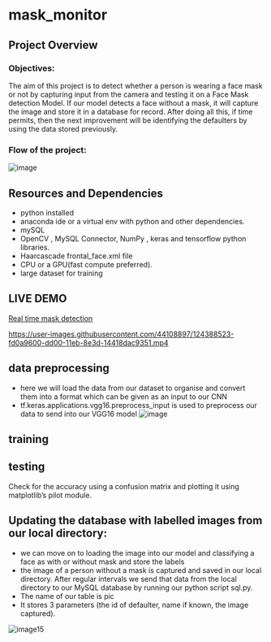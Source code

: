 # mask_monitor

## Project Overview

### Objectives:
The aim of this project is to detect whether a person is wearing a face mask or not by capturing input from the camera and testing it on a Face Mask detection Model.  If our model detects a face without a mask, it will capture the image and store it in a database for record. After doing all this, if time permits, then the next improvement will be identifying the defaulters by using the data stored previously. 

### Flow of the project:
![image](https://user-images.githubusercontent.com/44108897/124584433-e172cd00-de71-11eb-9c1c-d94f07a3e1f8.png)



## Resources and Dependencies

+  python installed
+  anaconda ide or a virtual env with python and other dependencies.
+  mySQL
+  OpenCV , MySQL Connector, NumPy , keras and tensorflow  python libraries.
+  Haarcascade frontal_face.xml file
+  CPU or a GPU(fast compute preferred).
+  large dataset for training 




## LIVE DEMO

[Real time mask detection](https://github.com/muskansawa/mask_monitor/blob/main/result/sample.mp4)

https://user-images.githubusercontent.com/44108897/124388523-fd0a9600-dd00-11eb-8e3d-14418dac9351.mp4



## data preprocessing

+ here we will load the data from our dataset to organise and convert them into a format which can be given as an input to our CNN
+ tf.keras.applications.vgg16.preprocess_input is used to preprocess our data to send into our VGG16 model
![image](https://user-images.githubusercontent.com/44108897/124586693-5e06ab00-de74-11eb-9d1c-4d966b5edc77.png)

## training 
 
## testing
 Check for the accuracy using a confusion matrix and plotting it using matplotlib’s pilot module.
 

## Updating the database with labelled images from our local directory:

- we can move on to loading the image into our model and classifying a face as with or without mask and store the labels 
- the image of a person without a mask is captured and saved in our local directory. After regular intervals we send that data from the local directory to our MySQL database by   running our python script sql.py. 
- The name of our table is pic
- It stores 3 parameters (the id of defaulter, name if known, the image captured).

![image15](https://user-images.githubusercontent.com/44108897/124587531-5693d180-de75-11eb-9650-ee4e8bf34ec2.png)

